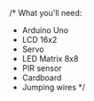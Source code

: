 /*
What you'll need:
- Arduino Uno
- LCD 16x2
- Servo
- LED Matrix 8x8
- PIR sensor
- Cardboard
- Jumping wires
*/
